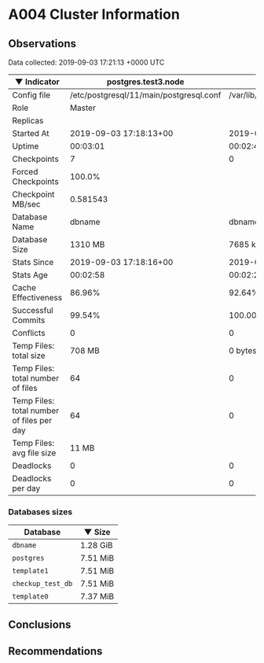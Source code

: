 # A004 Cluster Information #

## Observations ##
Data collected: 2019-09-03 17:21:13 +0000 UTC  

|&#9660;&nbsp;Indicator | postgres.test3.node | postgres.test1.node | postgres.test2.node |
|--------|-------|-------- |-------- |
|Config file |/etc/postgresql/11/main/postgresql.conf|/var/lib/postgresql/11/data1/postgresql.conf|/var/lib/postgresql/11/data2/postgresql.conf|
|Role |Master|<no value>|<no value>|
|Replicas ||<no value>|<no value>|
|Started At |2019-09-03&nbsp;17:18:13+00|2019-09-03 17:18:20+00|2019-09-03 17:18:23+00|
|Uptime |00:03:01|00:02:44|00:02:46|
|Checkpoints |7|0|0|
|Forced Checkpoints |100.0%|<no value>|<no value>|
|Checkpoint MB/sec |0.581543|<no value>|<no value>|
|Database Name |dbname|dbname|dbname|
|Database Size |1310&nbsp;MB|7685 kB|7693 kB|
|Stats Since |2019-09-03&nbsp;17:18:16+00|2019-09-03 17:18:38+00|2019-09-03 17:18:38+00|
|Stats Age |00:02:58|00:02:26|00:02:31|
|Cache Effectiveness |86.96%|92.64%|92.64%|
|Successful Commits |99.54%|100.00%|100.00%|
|Conflicts |0|0|0|
|Temp Files: total size |708&nbsp;MB|0 bytes|0 bytes|
|Temp Files: total number of files |64|0|0|
|Temp Files: total number of files per day |64|0|0|
|Temp Files: avg file size |11&nbsp;MB|<no value>|<no value>|
|Deadlocks |0|0|0|
|Deadlocks per day |0|0|0|


### Databases sizes ###

| Database | &#9660;&nbsp;Size |
|----------|--------|
| `dbname` | 1.28&nbsp;GiB |
| `postgres` | 7.51&nbsp;MiB |
| `template1` | 7.51&nbsp;MiB |
| `checkup_test_db` | 7.51&nbsp;MiB |
| `template0` | 7.37&nbsp;MiB |


## Conclusions ##


## Recommendations ##

